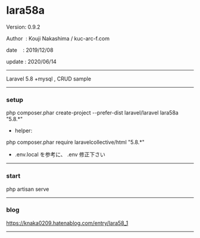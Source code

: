 ﻿# lara58a

 Version: 0.9.2

 Author  : Kouji Nakashima / kuc-arc-f.com

 date    : 2019/12/08

 update : 2020/06/14

***

Laravel 5.8 +mysql , CRUD sample

***
### setup
php composer.phar create-project --prefer-dist laravel/laravel lara58a "5.8.*"

* helper:

php composer.phar require laravelcollective/html "5.8.*"

* .env.local を参考に、 .env 修正下さい

***
### start

php artisan serve


***
### blog

https://knaka0209.hatenablog.com/entry/lara58_1

***

